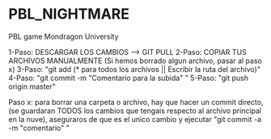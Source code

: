 # PBL_NIGHTMARE
PBL game Mondragon University

1-Paso: DESCARGAR LOS CAMBIOS --> GIT PULL
2-Paso: COPIAR TUS ARCHIVOS MANUALMENTE (Si hemos borrado algun archivo, pasar al paso x)
3-Paso: "git add (* para todos los archivos || Escribir la ruta del archivo)"
4-Paso: "git commit -m "Comentario para la subida" "
5-Paso: "git push origin master"

Paso x: para borrar una carpeta o archivo, hay que hacer un commit directo, (se guardaran TODOS los cambios que tengais respecto al archivo principal en la nuve), aseguraros de que es el unico cambio y ejecutar "git commit -a -m "comentario" "
